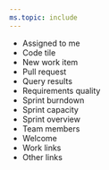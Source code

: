```yaml
---
ms.topic: include
---
```



  

* Assigned to me
* Code tile
* New work item
* Pull request
* Query results
* Requirements quality
* Sprint burndown
* Sprint capacity
* Sprint overview
* Team members
* Welcome
* Work links
* Other links